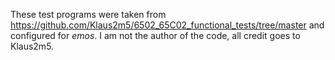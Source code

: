 These test programs were taken from https://github.com/Klaus2m5/6502_65C02_functional_tests/tree/master and configured 
for *emos*. I am not the author of the code, all credit goes to Klaus2m5. 